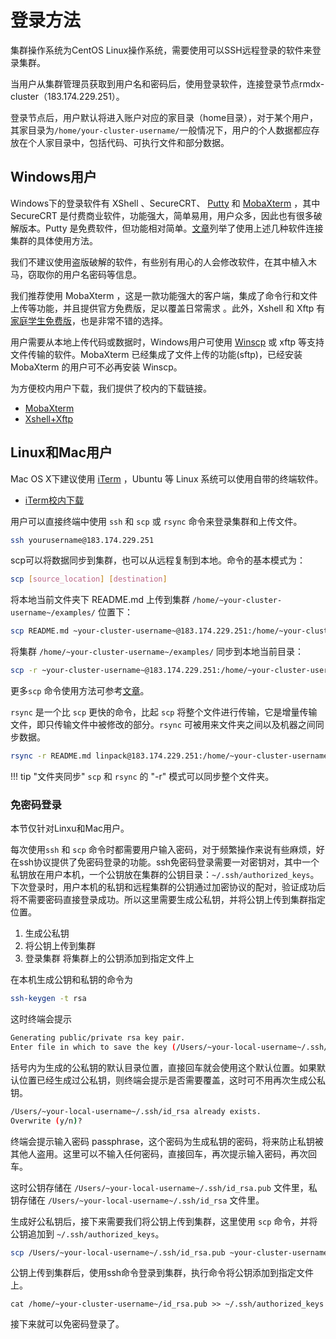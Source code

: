 # 登录方法

集群操作系统为CentOS Linux操作系统，需要使用可以SSH远程登录的软件来登录集群。

当用户从集群管理员获取到用户名和密码后，使用登录软件，连接登录节点rmdx-cluster（183.174.229.251）。

登录节点后，用户默认将进入账户对应的家目录（home目录），对于某个用户，其家目录为`/home/your-cluster-username/`一般情况下，用户的个人数据都应存放在个人家目录中，包括代码、可执行文件和部分数据。

## Windows用户

Windows下的登录软件有 XShell 、SecureCRT、 [Putty][0] 和 [MobaXterm][4] ，其中 SecureCRT 是付费商业软件，功能强大，简单易用，用户众多，因此也有很多破解版本。Putty 是免费软件，但功能相对简单。[文章][2]列举了使用上述几种软件连接集群的具体使用方法。

我们不建议使用盗版破解的软件，有些别有用心的人会修改软件，在其中植入木马，窃取你的用户名密码等信息。

我们推荐使用 MobaXterm ，这是一款功能强大的客户端，集成了命令行和文件上传等功能，并且提供官方免费版，足以覆盖日常需求 。此外，Xshell 和 Xftp 有[家庭学生免费版][7]，也是非常不错的选择。

用户需要从本地上传代码或数据时，Windows用户可使用 [Winscp][3] 或 xftp 等支持文件传输的软件。MobaXterm 已经集成了文件上传的功能(sftp)，已经安装 MobaXterm 的用户可不必再安装 Winscp。

为方便校内用户下载，我们提供了校内的下载链接。

* [MobaXterm](files/MobaXterm_Portable_v11.1.zip)
* [Xshell+Xftp](files/Xshell+Xftp.zip)

## Linux和Mac用户

Mac OS X下建议使用 [iTerm][1] ，Ubuntu 等 Linux 系统可以使用自带的终端软件。

* [iTerm校内下载](files/iTerm2-3_2_7.zip)

用户可以直接终端中使用 `ssh` 和 `scp` 或 `rsync` 命令来登录集群和上传文件。

```bash
ssh yourusername@183.174.229.251
```

scp可以将数据同步到集群，也可以从远程复制到本地。命令的基本模式为：

```bash
scp [source_location] [destination]
```

将本地当前文件夹下 README.md 上传到集群 `/home/~your-cluster-username~/examples/` 位置下：

```bash
scp README.md ~your-cluster-username~@183.174.229.251:/home/~your-cluster-username~/examples/
```

将集群 `/home/~your-cluster-username~/examples/` 同步到本地当前目录：

```bash
scp -r ~your-cluster-username~@183.174.229.251:/home/~your-cluster-username~/examples/ ./
```

更多`scp` 命令使用方法可参考[文章][6]。

`rsync` 是一个比 `scp` 更快的命令，比起 `scp` 将整个文件进行传输，它是增量传输文件，即只传输文件中被修改的部分。`rsync` 可被用来文件夹之间以及机器之间同步数据。

```bash
rsync -r README.md linpack@183.174.229.251:/home/~your-cluster-username~/examples
```

!!! tip "文件夹同步"
    `scp` 和 `rsync` 的 "-r" 模式可以同步整个文件夹。

### 免密码登录

本节仅针对Linxu和Mac用户。

每次使用`ssh` 和 `scp` 命令时都需要用户输入密码，对于频繁操作来说有些麻烦，好在ssh协议提供了免密码登录的功能。ssh免密码登录需要一对密钥对，其中一个私钥放在用户本机，一个公钥放在集群的公钥目录：`~/.ssh/authorized_keys`。下次登录时，用户本机的私钥和远程集群的公钥通过加密协议的配对，验证成功后将不需要密码直接登录成功。所以这里需要生成公私钥，并将公钥上传到集群指定位置。

1. 生成公私钥
2. 将公钥上传到集群
3. 登录集群 将集群上的公钥添加到指定文件上

在本机生成公钥和私钥的命令为

```bash
ssh-keygen -t rsa
```

这时终端会提示

```bash
Generating public/private rsa key pair.
Enter file in which to save the key (/Users/~your-local-username~/.ssh/id_rsa):
```

括号内为生成的公私钥的默认目录位置，直接回车就会使用这个默认位置。如果默认位置已经生成过公私钥，则终端会提示是否需要覆盖，这时可不用再次生成公私钥。

```bash
/Users/~your-local-username~/.ssh/id_rsa already exists.
Overwrite (y/n)?
```

终端会提示输入密码 passphrase，这个密码为生成私钥的密码，将来防止私钥被其他人盗用。这里可以不输入任何密码，直接回车，再次提示输入密码，再次回车。

这时公钥存储在 `/Users/~your-local-username~/.ssh/id_rsa.pub` 文件里，私钥存储在 `/Users/~your-local-username~/.ssh/id_rsa` 文件里。

生成好公私钥后，接下来需要我们将公钥上传到集群，这里使用 `scp` 命令，并将公钥追加到 `~/.ssh/authorized_keys`。

```bash
scp /Users/~your-local-username~/.ssh/id_rsa.pub ~your-cluster-username~@183.174.229.251:/home/~your-cluster-username~/id_rsa.pub
```

公钥上传到集群后，使用ssh命令登录到集群，执行命令将公钥添加到指定文件上。

```
cat /home/~your-cluster-username~/id_rsa.pub >> ~/.ssh/authorized_keys
```

接下来就可以免密码登录了。

[0]: https://putty.org/
[1]: https://www.iterm2.com/
[2]: https://blog.csdn.net/ValDC_Morning/article/details/79051615
[3]: https://winscp.net/eng/index.php
[4]: https://mobaxterm.mobatek.net/
[5]: https://winscp.net/eng/docs/introduction
[6]: http://www.runoob.com/linux/linux-comm-scp.html
[7]: https://www.netsarang.com/zh/free-for-home-school/
